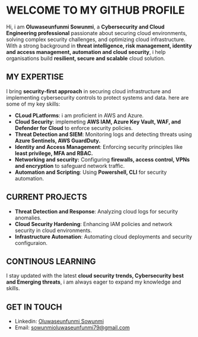 # WELCOME TO MY GITHUB PROFILE 
Hi, i am **Oluwaseunfunmi Sowunmi**, a **Cybersecurity and Cloud Engineering professional** passionate about securing cloud environments, solving complex security challenges, and optimizing cloud infrastructure. With a strong background in **threat intelligence, risk management, identity and access management, automation and cloud security**, i help organisations build **resilient, secure and scalable** cloud solution.
## MY EXPERTISE
I bring **security-first approach** in securing cloud infrastructure and implementing cybersecurity controls to protect systems and data. here are some of my key skills:
- **CLoud PLatforms**: i am proficient in AWS and Azure.
- **Cloud Security**: implemeting **AWS IAM, Azure Key Vault, WAF, and Defender for Cloud** to enforce security policies.
- **Threat Detection and SIEM**: Monitoring logs and detecting threats using **Azure Sentinels, AWS GuardDuty.**
- **Identity and Access Management**: Enforcing security principles like **least privilege, MFA and RBAC.**
- **Networking and security:** Configuring **firewalls, access control, VPNs and encryption** to safeguard network traffic.
- **Automation and Scripting**: Using **Powershell, CLI** for security automation.
## CURRENT PROJECTS
- **Threat Detection and Response**: Analyzing cloud logs for security anomalies.
- **Cloud Security Hardening**: Enhancing IAM policies and network security in cloud environments.
- **Infrastructure Automation**: Automating cloud deployments and security configuraion.
## CONTINOUS LEARNING
I stay updated with the latest **cloud security trends, Cybersecurity best and Emerging threats**, i am always eager to expand my knowledge and skills. 
## GET IN TOUCH
- Linkedin: [Oluwaseunfunmi Sowunmi](https://www.linkedin.com/in/oluwaseunfunmi-sowunmi)
- Email: sowunmioluwaseunfunmi79@gmail.com
